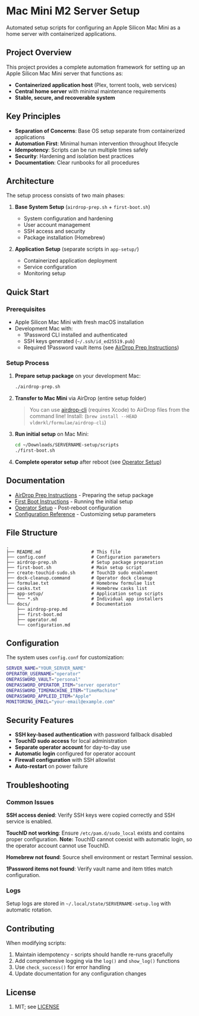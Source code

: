 # Mac Mini M2 Server Setup

Automated setup scripts for configuring an Apple Silicon Mac Mini as a home server with containerized applications.

## Project Overview

This project provides a complete automation framework for setting up an Apple Silicon Mac Mini server that functions as:

- **Containerized application host** (Plex, torrent tools, web services)
- **Central home server** with minimal maintenance requirements
- **Stable, secure, and recoverable system**

## Key Principles

- **Separation of Concerns**: Base OS setup separate from containerized applications
- **Automation First**: Minimal human intervention throughout lifecycle
- **Idempotency**: Scripts can be run multiple times safely
- **Security**: Hardening and isolation best practices
- **Documentation**: Clear runbooks for all procedures

## Architecture

The setup process consists of two main phases:

1. **Base System Setup** (`airdrop-prep.sh` + `first-boot.sh`)

   - System configuration and hardening
   - User account management
   - SSH access and security
   - Package installation (Homebrew)

2. **Application Setup** (separate scripts in `app-setup/`)

   - Containerized application deployment
   - Service configuration
   - Monitoring setup

## Quick Start

### Prerequisites

- Apple Silicon Mac Mini with fresh macOS installation
- Development Mac with:
  - 1Password CLI installed and authenticated
  - SSH keys generated (`~/.ssh/id_ed25519.pub`)
  - Required 1Password vault items (see [AirDrop Prep Instructions](docs/airdrop-prep.md))

### Setup Process

1. **Prepare setup package** on your development Mac:

   ```bash
   ./airdrop-prep.sh
   ```

2. **Transfer to Mac Mini** via AirDrop (entire setup folder)

   > You can use [airdrop-cli](https://github.com/vldmrkl/airdrop-cli) (requires Xcode) to AirDrop files from the command line!
   > Install: (`brew install --HEAD vldmrkl/formulae/airdrop-cli`)

3. **Run initial setup** on Mac Mini:

   ```bash
   cd ~/Downloads/SERVERNAME-setup/scripts
   ./first-boot.sh
   ```

4. **Complete operator setup** after reboot (see [Operator Setup](docs/operator.md))

## Documentation

- [AirDrop Prep Instructions](docs/airdrop-prep.md) - Preparing the setup package
- [First Boot Instructions](docs/first-boot.md) - Running the initial setup
- [Operator Setup](docs/operator.md) - Post-reboot configuration
- [Configuration Reference](docs/configuration.md) - Customizing setup parameters

## File Structure

```plaintext
.
├── README.md                   # This file
├── config.conf                 # Configuration parameters
├── airdrop-prep.sh             # Setup package preparation
├── first-boot.sh               # Main setup script
├── create-touchid-sudo.sh      # TouchID sudo enablement
├── dock-cleanup.command        # Operator dock cleanup
├── formulae.txt                # Homebrew formulae list
├── casks.txt                   # Homebrew casks list
├── app-setup/                  # Application setup scripts
│   └── *.sh                    # Individual app installers
└── docs/                       # Documentation
    ├── airdrop-prep.md
    ├── first-boot.md
    ├── operator.md
    └── configuration.md
```

## Configuration

The system uses `config.conf` for customization:

```bash
SERVER_NAME="YOUR_SERVER_NAME"
OPERATOR_USERNAME="operator"
ONEPASSWORD_VAULT="personal"
ONEPASSWORD_OPERATOR_ITEM="server operator"
ONEPASSWORD_TIMEMACHINE_ITEM="TimeMachine"
ONEPASSWORD_APPLEID_ITEM="Apple"
MONITORING_EMAIL="your-email@example.com"
```

## Security Features

- **SSH key-based authentication** with password fallback disabled
- **TouchID sudo access** for local administration
- **Separate operator account** for day-to-day use
- **Automatic login** configured for operator account
- **Firewall configuration** with SSH allowlist
- **Auto-restart** on power failure

## Troubleshooting

### Common Issues

**SSH access denied**: Verify SSH keys were copied correctly and SSH service is enabled.

**TouchID not working**: Ensure `/etc/pam.d/sudo_local` exists and contains proper configuration. **Note:** TouchID cannot coexist with automatic login, so the operator account cannot use TouchID.

**Homebrew not found**: Source shell environment or restart Terminal session.

**1Password items not found**: Verify vault name and item titles match configuration.

### Logs

Setup logs are stored in `~/.local/state/SERVERNAME-setup.log` with automatic rotation.

## Contributing

When modifying scripts:

1. Maintain idempotency - scripts should handle re-runs gracefully
2. Add comprehensive logging via the `log()` and `show_log()` functions
3. Use `check_success()` for error handling
4. Update documentation for any configuration changes

## License

1. MIT; see [LICENSE](license.md)
